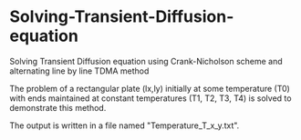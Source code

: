 # Solving-Transient-Diffusion-equation
Solving Transient Diffusion equation using Crank-Nicholson scheme and alternating line by line TDMA method

The problem of a rectangular plate (lx,ly) initially at some temperature (T0) with ends maintained at constant temperatures (T1, T2, T3, T4) is solved to demonstrate this method.

The output is written in a file named "Temperature_T_x_y.txt".
